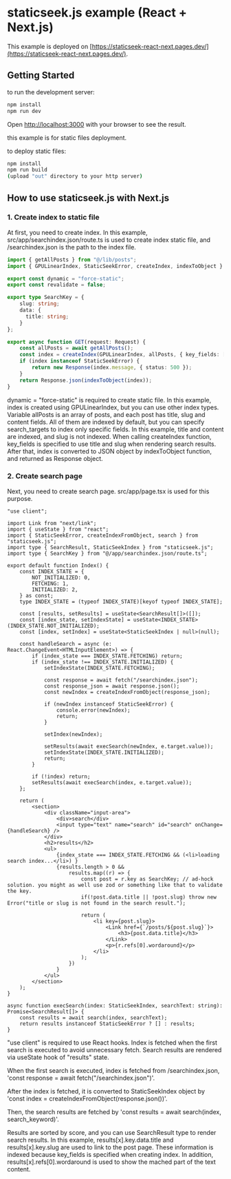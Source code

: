# staticseek.js example (React + Next.js)

This example is deployed on [https://staticseek-react-next.pages.dev/](https://staticseek-react-next.pages.dev/).

## Getting Started

to run the development server:

```bash
npm install
npm run dev
```

Open [http://localhost:3000](http://localhost:3000) with your browser to see the result.

this example is for static files deployment.

to deploy static files:

```bash
npm install
npm run build
(upload "out" directory to your http server)
```

## How to use staticseek.js with Next.js

### 1. Create index to static file

At first, you need to create index. In this example, src/app/searchindex.json/route.ts is used to create index static file, and /searchindex.json is the path to the index file.

```ts
import { getAllPosts } from "@/lib/posts";
import { GPULinearIndex, StaticSeekError, createIndex, indexToObject } from "staticseek.js";

export const dynamic = "force-static";
export const revalidate = false;

export type SearchKey = {
    slug: string;
    data: {
      title: string;
    }
};

export async function GET(request: Request) {
    const allPosts = await getAllPosts();
    const index = createIndex(GPULinearIndex, allPosts, { key_fields: ["data.title", "slug"], search_targets: ["data.title", "content"] });
    if (index instanceof StaticSeekError) {
        return new Response(index.message, { status: 500 });
    }
    return Response.json(indexToObject(index));
}
```

dynamic = "force-static" is required to create static file.
In this example, index is created using GPULinearIndex, but you can use other index types.
Variable allPosts is an array of posts, and each post has title, slug and content fields. All of them are indexed by default, but you can specify search_targets to index only specific fields. In this example, title and content are indexed, and slug is not indexed.
When calling createIndex function, key_fields is specified to use title and slug when rendering search results.
After that, index is converted to JSON object by indexToObject function, and returned as Response object.

### 2. Create search page

Next, you need to create search page. src/app/page.tsx is used for this purpose.

```tsx
"use client";

import Link from "next/link";
import { useState } from "react";
import { StaticSeekError, createIndexFromObject, search } from "staticseek.js";
import type { SearchResult, StaticSeekIndex } from "staticseek.js";
import type { SearchKey } from "@/app/searchindex.json/route.ts";

export default function Index() {
    const INDEX_STATE = {
        NOT_INITIALIZED: 0,
        FETCHING: 1,
        INITIALIZED: 2,
    } as const;
    type INDEX_STATE = (typeof INDEX_STATE)[keyof typeof INDEX_STATE];

    const [results, setResults] = useState<SearchResult[]>([]);
    const [index_state, setIndexState] = useState<INDEX_STATE>(INDEX_STATE.NOT_INITIALIZED);
    const [index, setIndex] = useState<StaticSeekIndex | null>(null);

    const handleSearch = async (e: React.ChangeEvent<HTMLInputElement>) => {
        if (index_state === INDEX_STATE.FETCHING) return;
        if (index_state !== INDEX_STATE.INITIALIZED) {
            setIndexState(INDEX_STATE.FETCHING);

            const response = await fetch("/searchindex.json");
            const response_json = await response.json();
            const newIndex = createIndexFromObject(response_json);

            if (newIndex instanceof StaticSeekError) {
                console.error(newIndex);
                return;
            }

            setIndex(newIndex);

            setResults(await execSearch(newIndex, e.target.value));
            setIndexState(INDEX_STATE.INITIALIZED);
            return;
        }

        if (!index) return;
        setResults(await execSearch(index, e.target.value));
    };

    return (
        <section>
            <div className="input-area">
                <div>search</div>
                <input type="text" name="search" id="search" onChange={handleSearch} />
            </div>
            <h2>results</h2>
            <ul>
                {index_state === INDEX_STATE.FETCHING && (<li>loading search index...</li>) }
                {results.length > 0 &&
                    results.map((r) => {
                        const post = r.key as SearchKey; // ad-hock solution. you might as well use zod or something like that to validate the key.
                        if(!post.data.title || !post.slug) throw new Error("title or slug is not found in the search result.");

                        return (
                            <li key={post.slug}>
                                <Link href={`/posts/${post.slug}`}>
                                    <h3>{post.data.title}</h3>
                                </Link>
                                <p>{r.refs[0].wordaround}</p>
                            </li>
                        );
                    })
                }
            </ul>
        </section>
    );
}

async function execSearch(index: StaticSeekIndex, searchText: string): Promise<SearchResult[]> {
    const results = await search(index, searchText);
    return results instanceof StaticSeekError ? [] : results;
}
```

"use client" is required to use React hooks. Index is fetched when the first search is executed to avoid unnecessary fetch.
Search results are rendered via useState hook of "results" state.

When the first search is executed, index is fetched from /searchindex.json, 'const response = await fetch("/searchindex.json")'.

After the index is fetched, it is converted to StaticSeekIndex object by 'const index = createIndexFromObject(response.json())'.

Then, the search results are fetched by 'const results = await search(index, search_keyword)'.

Results are sorted by score, and you can use SearchResult type to render search results.
In this example, results[x].key.data.title and results[x].key.slug are used to link to the post page.
These information is indexed because key_fields is specified when creating index.
In addition, results[x].refs[0].wordaround is used to show the mached part of the text content.
